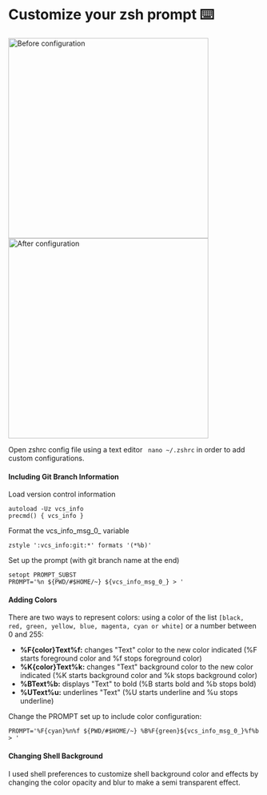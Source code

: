 # Customize your zsh prompt ⌨️


<img align="left" alt="Before configuration" width="400px" src="https://i.ibb.co/km0t2RY/Captura-de-ecr-2020-10-19-s-10-30-34.png" />
<img align="center" alt="After configuration" width="400px" src="https://i.ibb.co/F6j6Fyj/Captura-de-ecr-2020-10-19-s-10-33-39.png" />

Open zshrc config file using a text editor ` nano ~/.zshrc` in order to add custom configurations.

#### Including Git Branch Information

Load version control information

```
autoload -Uz vcs_info
precmd() { vcs_info }
```

Format the vcs_info_msg_0_ variable

```
zstyle ':vcs_info:git:*' formats '(*%b)'
```

Set up the prompt (with git branch name at the end)
```
setopt PROMPT_SUBST
PROMPT='%n ${PWD/#$HOME/~} ${vcs_info_msg_0_} > '
```

#### Adding Colors

There are two ways to represent colors: using a color of the list `[black, red, green, yellow, blue, magenta, cyan or white]` or a number between 0 and 255:

- **%F{color}Text%f:** changes "Text" color to the new color indicated (%F starts foreground color and %f stops foreground color)
- **%K{color}Text%k:** changes "Text" background color to the new color indicated (%K starts background color and %k stops background color)
- **%BText%b:** displays "Text" to bold (%B starts bold and %b stops bold)
- **%UText%u:** underlines "Text" (%U starts underline and %u stops underline)

Change the PROMPT set up to include color configuration:
```
PROMPT='%F{cyan}%n%f ${PWD/#$HOME/~} %B%F{green}${vcs_info_msg_0_}%f%b > '
```

#### Changing Shell Background

I used shell preferences to customize shell background color and effects by changing the color opacity and blur to make a semi transparent effect.
